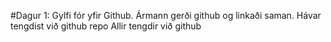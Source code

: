 #Dagur 1:
Gylfi fór yfir Github.
Ármann gerði github og linkaði saman. 
Hávar tengdist við github repo
Allir tengdir við github
